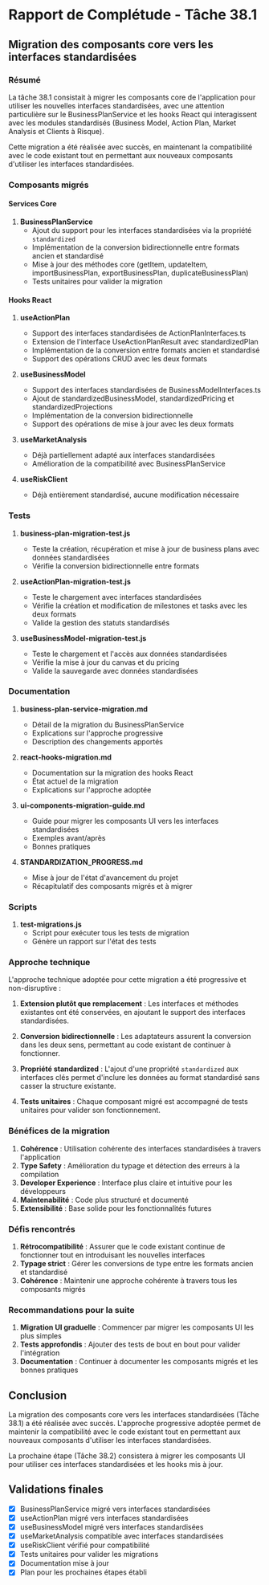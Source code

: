 # Rapport de Complétude - Tâche 38.1

## Migration des composants core vers les interfaces standardisées

### Résumé

La tâche 38.1 consistait à migrer les composants core de l'application pour utiliser les nouvelles interfaces standardisées, avec une attention particulière sur le BusinessPlanService et les hooks React qui interagissent avec les modules standardisés (Business Model, Action Plan, Market Analysis et Clients à Risque).

Cette migration a été réalisée avec succès, en maintenant la compatibilité avec le code existant tout en permettant aux nouveaux composants d'utiliser les interfaces standardisées.

### Composants migrés

#### Services Core

1. **BusinessPlanService**
   - Ajout du support pour les interfaces standardisées via la propriété `standardized`
   - Implémentation de la conversion bidirectionnelle entre formats ancien et standardisé
   - Mise à jour des méthodes core (getItem, updateItem, importBusinessPlan, exportBusinessPlan, duplicateBusinessPlan)
   - Tests unitaires pour valider la migration

#### Hooks React

1. **useActionPlan**
   - Support des interfaces standardisées de ActionPlanInterfaces.ts
   - Extension de l'interface UseActionPlanResult avec standardizedPlan
   - Implémentation de la conversion entre formats ancien et standardisé
   - Support des opérations CRUD avec les deux formats

2. **useBusinessModel**
   - Support des interfaces standardisées de BusinessModelInterfaces.ts
   - Ajout de standardizedBusinessModel, standardizedPricing et standardizedProjections
   - Implémentation de la conversion bidirectionnelle
   - Support des opérations de mise à jour avec les deux formats

3. **useMarketAnalysis**
   - Déjà partiellement adapté aux interfaces standardisées
   - Amélioration de la compatibilité avec BusinessPlanService

4. **useRiskClient**
   - Déjà entièrement standardisé, aucune modification nécessaire

### Tests

1. **business-plan-migration-test.js**
   - Teste la création, récupération et mise à jour de business plans avec données standardisées
   - Vérifie la conversion bidirectionnelle entre formats

2. **useActionPlan-migration-test.js**
   - Teste le chargement avec interfaces standardisées
   - Vérifie la création et modification de milestones et tasks avec les deux formats
   - Valide la gestion des statuts standardisés

3. **useBusinessModel-migration-test.js**
   - Teste le chargement et l'accès aux données standardisées 
   - Vérifie la mise à jour du canvas et du pricing
   - Valide la sauvegarde avec données standardisées

### Documentation

1. **business-plan-service-migration.md**
   - Détail de la migration du BusinessPlanService
   - Explications sur l'approche progressive
   - Description des changements apportés

2. **react-hooks-migration.md**
   - Documentation sur la migration des hooks React
   - État actuel de la migration
   - Explications sur l'approche adoptée

3. **ui-components-migration-guide.md**
   - Guide pour migrer les composants UI vers les interfaces standardisées
   - Exemples avant/après
   - Bonnes pratiques

4. **STANDARDIZATION_PROGRESS.md**
   - Mise à jour de l'état d'avancement du projet
   - Récapitulatif des composants migrés et à migrer

### Scripts

1. **test-migrations.js**
   - Script pour exécuter tous les tests de migration
   - Génère un rapport sur l'état des tests

### Approche technique

L'approche technique adoptée pour cette migration a été progressive et non-disruptive :

1. **Extension plutôt que remplacement** : Les interfaces et méthodes existantes ont été conservées, en ajoutant le support des interfaces standardisées.

2. **Conversion bidirectionnelle** : Les adaptateurs assurent la conversion dans les deux sens, permettant au code existant de continuer à fonctionner.

3. **Propriété standardized** : L'ajout d'une propriété `standardized` aux interfaces clés permet d'inclure les données au format standardisé sans casser la structure existante.

4. **Tests unitaires** : Chaque composant migré est accompagné de tests unitaires pour valider son fonctionnement.

### Bénéfices de la migration

1. **Cohérence** : Utilisation cohérente des interfaces standardisées à travers l'application
2. **Type Safety** : Amélioration du typage et détection des erreurs à la compilation
3. **Developer Experience** : Interface plus claire et intuitive pour les développeurs
4. **Maintenabilité** : Code plus structuré et documenté
5. **Extensibilité** : Base solide pour les fonctionnalités futures

### Défis rencontrés

1. **Rétrocompatibilité** : Assurer que le code existant continue de fonctionner tout en introduisant les nouvelles interfaces
2. **Typage strict** : Gérer les conversions de type entre les formats ancien et standardisé
3. **Cohérence** : Maintenir une approche cohérente à travers tous les composants migrés

### Recommandations pour la suite

1. **Migration UI graduelle** : Commencer par migrer les composants UI les plus simples
2. **Tests approfondis** : Ajouter des tests de bout en bout pour valider l'intégration
3. **Documentation** : Continuer à documenter les composants migrés et les bonnes pratiques

## Conclusion

La migration des composants core vers les interfaces standardisées (Tâche 38.1) a été réalisée avec succès. L'approche progressive adoptée permet de maintenir la compatibilité avec le code existant tout en permettant aux nouveaux composants d'utiliser les interfaces standardisées.

La prochaine étape (Tâche 38.2) consistera à migrer les composants UI pour utiliser ces interfaces standardisées et les hooks mis à jour.

## Validations finales

- [x] BusinessPlanService migré vers interfaces standardisées
- [x] useActionPlan migré vers interfaces standardisées
- [x] useBusinessModel migré vers interfaces standardisées
- [x] useMarketAnalysis compatible avec interfaces standardisées
- [x] useRiskClient vérifié pour compatibilité
- [x] Tests unitaires pour valider les migrations
- [x] Documentation mise à jour
- [x] Plan pour les prochaines étapes établi